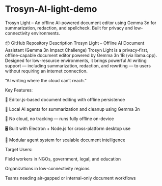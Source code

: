 # Trosyn-AI-light-demo
Trosyn Light – An offline AI-powered document editor using Gemma 3n for summarization, redaction, and spellcheck. Built for privacy and low-connectivity environments.

📦 GitHub Repository Description
Trosyn Light – Offline AI Document Assistant (Gemma 3n Impact Challenge)
Trosyn Light is a privacy-first, offline-capable document editor powered by Gemma 3n 1B (via llama.cpp). Designed for low-resource environments, it brings powerful AI writing support — including summarization, redaction, and rewriting — to users without requiring an internet connection.

“AI writing where the cloud can’t reach.”


Key Features:

📝 Editor.js-based document editing with offline persistence

🧠 Local AI agents for summarization and cleanup using Gemma 3n

🔐 No cloud, no tracking — runs fully offline on-device

🖥️ Built with Electron + Node.js for cross-platform desktop use

🧩 Modular agent system for scalable document intelligence


Target Users:

Field workers in NGOs, government, legal, and education

Organizations in low-connectivity regions

Teams needing air-gapped or internal-only document workflows













